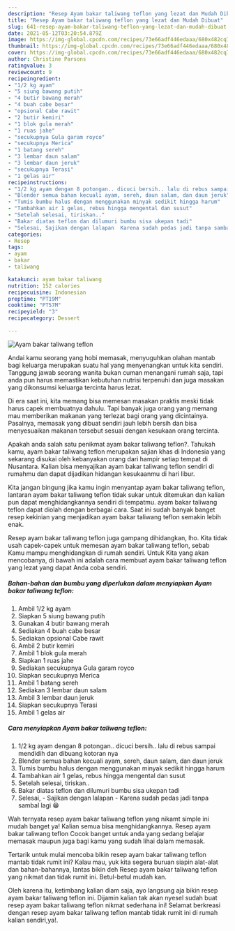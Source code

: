 ```yaml
---
description: "Resep Ayam bakar taliwang teflon yang lezat dan Mudah Dibuat"
title: "Resep Ayam bakar taliwang teflon yang lezat dan Mudah Dibuat"
slug: 641-resep-ayam-bakar-taliwang-teflon-yang-lezat-dan-mudah-dibuat
date: 2021-05-12T03:20:54.879Z
image: https://img-global.cpcdn.com/recipes/73e66adf446edaaa/680x482cq70/ayam-bakar-taliwang-teflon-foto-resep-utama.jpg
thumbnail: https://img-global.cpcdn.com/recipes/73e66adf446edaaa/680x482cq70/ayam-bakar-taliwang-teflon-foto-resep-utama.jpg
cover: https://img-global.cpcdn.com/recipes/73e66adf446edaaa/680x482cq70/ayam-bakar-taliwang-teflon-foto-resep-utama.jpg
author: Christine Parsons
ratingvalue: 3
reviewcount: 9
recipeingredient:
- "1/2 kg ayam"
- "5 siung bawang putih"
- "4 butir bawang merah"
- "4 buah cabe besar"
- "opsional Cabe rawit"
- "2 butir kemiri"
- "1 blok gula merah"
- "1 ruas jahe"
- "secukupnya Gula garam royco"
- "secukupnya Merica"
- "1 batang sereh"
- "3 lembar daun salam"
- "3 lembar daun jeruk"
- "secukupnya Terasi"
- "1 gelas air"
recipeinstructions:
- "1/2 kg ayam dengan 8 potongan.. dicuci bersih.. lalu di rebus sampai mendidih dan dibuang kotoran nya"
- "Blender semua bahan kecuali ayam, sereh, daun salam, dan daun jeruk"
- "Tumis bumbu halus dengan menggunakan minyak sedikit hingga harum"
- "Tambahkan air 1 gelas, rebus hingga mengental dan susut"
- "Setelah selesai, tiriskan.."
- "Bakar diatas teflon dan dilumuri bumbu sisa ukepan tadi"
- "Selesai, Sajikan dengan lalapan  Karena sudah pedas jadi tanpa sambal lagi 😁"
categories:
- Resep
tags:
- ayam
- bakar
- taliwang

katakunci: ayam bakar taliwang 
nutrition: 152 calories
recipecuisine: Indonesian
preptime: "PT19M"
cooktime: "PT57M"
recipeyield: "3"
recipecategory: Dessert

---
```



![Ayam bakar taliwang teflon](https://img-global.cpcdn.com/recipes/73e66adf446edaaa/680x482cq70/ayam-bakar-taliwang-teflon-foto-resep-utama.jpg)

Andai kamu seorang yang hobi memasak, menyuguhkan olahan mantab bagi keluarga merupakan suatu hal yang menyenangkan untuk kita sendiri. Tanggung jawab seorang  wanita bukan cuman menangani rumah saja, tapi anda pun harus memastikan kebutuhan nutrisi terpenuhi dan juga masakan yang dikonsumsi keluarga tercinta harus lezat.

Di era  saat ini, kita memang bisa memesan masakan praktis meski tidak harus capek membuatnya dahulu. Tapi banyak juga orang yang memang mau memberikan makanan yang terlezat bagi orang yang dicintainya. Pasalnya, memasak yang dibuat sendiri jauh lebih bersih dan bisa menyesuaikan makanan tersebut sesuai dengan kesukaan orang tercinta. 



Apakah anda salah satu penikmat ayam bakar taliwang teflon?. Tahukah kamu, ayam bakar taliwang teflon merupakan sajian khas di Indonesia yang sekarang disukai oleh kebanyakan orang dari hampir setiap tempat di Nusantara. Kalian bisa menyajikan ayam bakar taliwang teflon sendiri di rumahmu dan dapat dijadikan hidangan kesukaanmu di hari libur.

Kita jangan bingung jika kamu ingin menyantap ayam bakar taliwang teflon, lantaran ayam bakar taliwang teflon tidak sukar untuk ditemukan dan kalian pun dapat menghidangkannya sendiri di tempatmu. ayam bakar taliwang teflon dapat diolah dengan berbagai cara. Saat ini sudah banyak banget resep kekinian yang menjadikan ayam bakar taliwang teflon semakin lebih enak.

Resep ayam bakar taliwang teflon juga gampang dihidangkan, lho. Kita tidak usah capek-capek untuk memesan ayam bakar taliwang teflon, sebab Kamu mampu menghidangkan di rumah sendiri. Untuk Kita yang akan mencobanya, di bawah ini adalah cara membuat ayam bakar taliwang teflon yang lezat yang dapat Anda coba sendiri.

<!--inarticleads1-->

##### Bahan-bahan dan bumbu yang diperlukan dalam menyiapkan Ayam bakar taliwang teflon:

1. Ambil 1/2 kg ayam
1. Siapkan 5 siung bawang putih
1. Gunakan 4 butir bawang merah
1. Sediakan 4 buah cabe besar
1. Sediakan opsional Cabe rawit
1. Ambil 2 butir kemiri
1. Ambil 1 blok gula merah
1. Siapkan 1 ruas jahe
1. Sediakan secukupnya Gula garam royco
1. Siapkan secukupnya Merica
1. Ambil 1 batang sereh
1. Sediakan 3 lembar daun salam
1. Ambil 3 lembar daun jeruk
1. Siapkan secukupnya Terasi
1. Ambil 1 gelas air




<!--inarticleads2-->

##### Cara menyiapkan Ayam bakar taliwang teflon:

1. 1/2 kg ayam dengan 8 potongan.. dicuci bersih.. lalu di rebus sampai mendidih dan dibuang kotoran nya
1. Blender semua bahan kecuali ayam, sereh, daun salam, dan daun jeruk
1. Tumis bumbu halus dengan menggunakan minyak sedikit hingga harum
1. Tambahkan air 1 gelas, rebus hingga mengental dan susut
1. Setelah selesai, tiriskan..
1. Bakar diatas teflon dan dilumuri bumbu sisa ukepan tadi
1. Selesai, - Sajikan dengan lalapan  - Karena sudah pedas jadi tanpa sambal lagi 😁




Wah ternyata resep ayam bakar taliwang teflon yang nikamt simple ini mudah banget ya! Kalian semua bisa menghidangkannya. Resep ayam bakar taliwang teflon Cocok banget untuk anda yang sedang belajar memasak maupun juga bagi kamu yang sudah lihai dalam memasak.

Tertarik untuk mulai mencoba bikin resep ayam bakar taliwang teflon mantab tidak rumit ini? Kalau mau, yuk kita segera buruan siapin alat-alat dan bahan-bahannya, lantas bikin deh Resep ayam bakar taliwang teflon yang nikmat dan tidak rumit ini. Betul-betul mudah kan. 

Oleh karena itu, ketimbang kalian diam saja, ayo langsung aja bikin resep ayam bakar taliwang teflon ini. Dijamin kalian tak akan nyesel sudah buat resep ayam bakar taliwang teflon nikmat sederhana ini! Selamat berkreasi dengan resep ayam bakar taliwang teflon mantab tidak rumit ini di rumah kalian sendiri,ya!.

